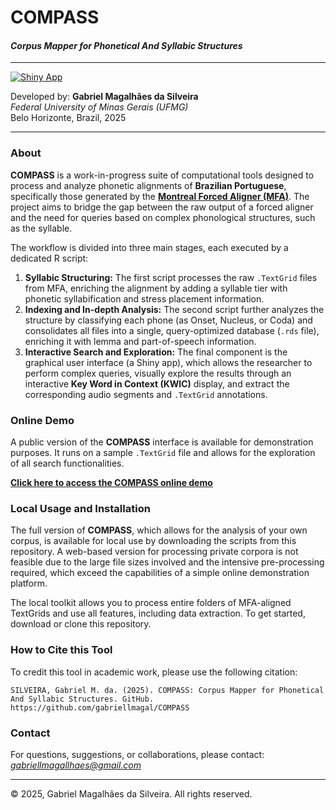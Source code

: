 # COMPASS
#### *Corpus Mapper for Phonetical And Syllabic Structures*
---

[![Shiny App](https://img.shields.io/badge/shiny-app-blue?style=for-the-badge&logo=rstudio)](https://gabrielmagal.shinyapps.io/COMPASS/)

Developed by:
**Gabriel Magalhães da Silveira**
<br>*Federal University of Minas Gerais (UFMG)*
<br>Belo Horizonte, Brazil, 2025

---

### About

**COMPASS** is a work-in-progress suite of computational tools designed to process and analyze phonetic alignments of **Brazilian Portuguese**, specifically those generated by the [**Montreal Forced Aligner (MFA)**](https://montreal-forced-aligner.readthedocs.io/). The project aims to bridge the gap between the raw output of a forced aligner and the need for queries based on complex phonological structures, such as the syllable.

The workflow is divided into three main stages, each executed by a dedicated R script:

1.  **Syllabic Structuring:** The first script processes the raw `.TextGrid` files from MFA, enriching the alignment by adding a syllable tier with phonetic syllabification and stress placement information.
2.  **Indexing and In-depth Analysis:** The second script further analyzes the structure by classifying each phone (as Onset, Nucleus, or Coda) and consolidates all files into a single, query-optimized database (`.rds` file), enriching it with lemma and part-of-speech information.
3.  **Interactive Search and Exploration:** The final component is the graphical user interface (a Shiny app), which allows the researcher to perform complex queries, visually explore the results through an interactive **Key Word in Context (KWIC)** display, and extract the corresponding audio segments and `.TextGrid` annotations.

### Online Demo

A public version of the **COMPASS** interface is available for demonstration purposes. It runs on a sample `.TextGrid` file and allows for the exploration of all search functionalities.

**[Click here to access the COMPASS online demo](https://gabrielmagal.shinyapps.io/COMPASS/)**

### Local Usage and Installation

The full version of **COMPASS**, which allows for the analysis of your own corpus, is available for local use by downloading the scripts from this repository. A web-based version for processing private corpora is not feasible due to the large file sizes involved and the intensive pre-processing required, which exceed the capabilities of a simple online demonstration platform.

The local toolkit allows you to process entire folders of MFA-aligned TextGrids and use all features, including data extraction. To get started, download or clone this repository.

### How to Cite this Tool

To credit this tool in academic work, please use the following citation:

```
SILVEIRA, Gabriel M. da. (2025). COMPASS: Corpus Mapper for Phonetical And Syllabic Structures. GitHub. https://github.com/gabriellmagal/COMPASS
```

### Contact

For questions, suggestions, or collaborations, please contact: *gabriellmagallhaes@gmail.com*

---
© 2025, Gabriel Magalhães da Silveira. All rights reserved.
